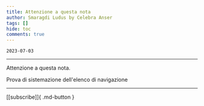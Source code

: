 ```yaml
---
title: Attenzione a questa nota
author: Smaragdi Ludus by Celebra Anser
tags: []
hide: toc
comments: true
---
```


`2023-07-03`

---

Attenzione a questa nota.

Prova di sistemazione dell'elenco di navigazione

---
[[subscribe]]{ .md-button }